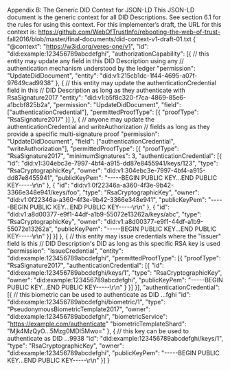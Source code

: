 Appendix B: The Generic DID Context for JSON-LD This JSON-LD document is the generic context for all DID Descriptions. See section 6.1 for the rules for using this context. For this implementer’s draft, the URL for this context is: https://github.com/WebOfTrustInfo/rebooting-the-web-of-trust- fall2016/blob/master/final-documents/did-context-v1-draft-01.txt { "@context": "https://w3id.org/veres-one/v1", "id": "did:example:123456789abcdefghi", "authorizationCapability": [{ // this entity may update any field in this DID Description using any // authentication mechanism understood by the ledger "permission": "UpdateDidDocument", "entity": "did:v1:215cb1dc-1f44-4695-a07f-97649cad9938" }, { // this entity may update the authenticationCredential field in this // DID Description as long as they authenticate with RsaSignature2017 "entity": "did:v1:b5f8c320-f7ca-4869-85e6-a1bcbf825b2a", "permission": "UpdateDidDocument", "field": ["authenticationCredential"], "permittedProofType": [{ "proofType": "RsaSignature2017" }] }, { // anyone may update the authenticationCredential and writeAuthorization // fields as long as they provide a specific multi-signature proof "permission": "UpdateDidDocument", "field": ["authenticationCredential", "writeAuthorization"], "permittedProofType": [{ "proofType": "RsaSignature2017", "minimumSignatures": 3, "authenticationCredential": [{ "id": "did:v1:304ebc3e-7997-4bf4-a915-dd87e8455941/keys/123", "type": "RsaCryptographicKey", "owner": "did:v1:304ebc3e-7997-4bf4-a915-dd87e8455941", "publicKeyPem": "-----BEGIN PUBLIC KEY...END PUBLIC KEY-----\r\n" }, { "id": "did:v1:0f22346a-a360-4f3e-9b42-3366e348e941/keys/foo", "type": "RsaCryptographicKey", "owner": "did:v1:0f22346a-a360-4f3e-9b42-3366e348e941", "publicKeyPem": "-----BEGIN PUBLIC KEY...END PUBLIC KEY-----\r\n" }, { "id": "did:v1:a8d00377-e9f1-44df-a1b9-55072e13262a/keys/abc", "type": "RsaCryptographicKey", "owner": "did:v1:a8d00377-e9f1-44df-a1b9-55072e13262a", "publicKeyPem": "-----BEGIN PUBLIC KEY...END PUBLIC KEY-----\r\n" }] }] }, { // this entity may issue credentials where the "issuer" field is this // DID Description's DID as long as this specific RSA key is used "permission": "IssueCredential", "entity": "did:example:123456789abcdefghi", "permittedProofType": [{ "proofType": "RsaSignature2017", "authenticationCredential": [{ "id": "did:example:123456789abcdefghi/keys/1", "type": "RsaCryptographicKey", "owner": "did:example:123456789abcdefghi", "publicKeyPem": "-----BEGIN PUBLIC KEY...END PUBLIC KEY-----\r\n" } }] }], "authenticationCredential": [{ // this biometric can be used to authenticate as DID ...fghi "id": "did:example:123456789abcdefghi/biometric/1", "type": "PseudonymousBiometricTemplate2017", "owner": "did:example:123456789abcdefghi", "biometricService": "https://example.com/authenticate" "biometricTemplateShard": "Mjk4MzQyO...5Mzg0MDI5Mwo=" }, { // this key can be used to authenticate as DID ...9938 "id": "did:example:123456789abcdefghi/keys/1", "type": "RsaCryptographicKey", "owner": "did:example:123456789abcdefghi", "publicKeyPem": "-----BEGIN PUBLIC KEY...END PUBLIC KEY-----\r\n" }] }
